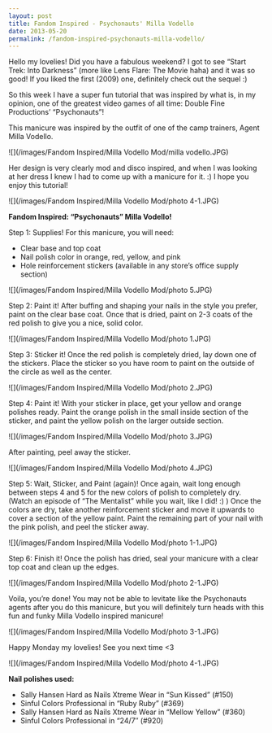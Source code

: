 ```yaml
---
layout: post
title: Fandom Inspired - Psychonauts' Milla Vodello
date: 2013-05-20
permalink: /fandom-inspired-psychonauts-milla-vodello/
---
```


Hello my lovelies! Did you have a fabulous weekend? I got to see “Start Trek: Into Darkness” (more like Lens Flare: The Movie haha) and it was so good! If you liked the first (2009) one, definitely check out the sequel :)

So this week I have a super fun tutorial that was inspired by what is, in my opinion, one of the greatest video games of all time: Double Fine Productions’ “Psychonauts”!

This manicure was inspired by the outfit of one of the camp trainers, Agent Milla Vodello.

![](/images/Fandom Inspired/Milla Vodello Mod/milla vodello.JPG)

Her design is very clearly mod and disco inspired, and when I was looking at her dress I knew I had to come up with a manicure for it. :) I hope you enjoy this tutorial!

![](/images/Fandom Inspired/Milla Vodello Mod/photo 4-1.JPG)

**Fandom Inspired: “Psychonauts” Milla Vodello!**

Step 1: Supplies! For this manicure, you will need:

- Clear base and top coat
- Nail polish color in orange, red, yellow, and pink
- Hole reinforcement stickers (available in any store’s office supply section)

![](/images/Fandom Inspired/Milla Vodello Mod/photo 5.JPG)

Step 2: Paint it! After buffing and shaping your nails in the style you prefer, paint on the clear base coat. Once that is dried, paint on 2-3 coats of the red polish to give you a nice, solid color.

![](/images/Fandom Inspired/Milla Vodello Mod/photo 1.JPG)

Step 3: Sticker it! Once the red polish is completely dried, lay down one of the stickers. Place the sticker so you have room to paint on the outside of the circle as well as the center.

![](/images/Fandom Inspired/Milla Vodello Mod/photo 2.JPG)

Step 4: Paint it! With your sticker in place, get your yellow and orange polishes ready. Paint the orange polish in the small inside section of the sticker, and paint the yellow polish on the larger outside section.

![](/images/Fandom Inspired/Milla Vodello Mod/photo 3.JPG)

After painting, peel away the sticker.

![](/images/Fandom Inspired/Milla Vodello Mod/photo 4.JPG)

Step 5: Wait, Sticker, and Paint (again)! Once again, wait long enough between steps 4 and 5 for the new colors of polish to completely dry. (Watch an episode of “The Mentalist” while you wait, like I did! :) ) Once the colors are dry, take another reinforcement sticker and move it upwards to cover a section of the yellow paint. Paint the remaining part of your nail with the pink polish, and peel the sticker away.

![](/images/Fandom Inspired/Milla Vodello Mod/photo 1-1.JPG)

Step 6: Finish it! Once the polish has dried, seal your manicure with a clear top coat and clean up the edges.

![](/images/Fandom Inspired/Milla Vodello Mod/photo 2-1.JPG)

Voila, you’re done! You may not be able to levitate like the Psychonauts agents after you do this manicure, but you will definitely turn heads with this fun and funky Milla Vodello inspired manicure!

![](/images/Fandom Inspired/Milla Vodello Mod/photo 3-1.JPG)

Happy Monday my lovelies! See you next time <3

![](/images/Fandom Inspired/Milla Vodello Mod/photo 4-1.JPG)

**Nail polishes used:**

- Sally Hansen Hard as Nails Xtreme Wear in “Sun Kissed” (#150)
- Sinful Colors Professional in “Ruby Ruby” (#369)
- Sally Hansen Hard as Nails Xtreme Wear in “Mellow Yellow” (#360)
- Sinful Colors Professional in “24/7″ (#920)